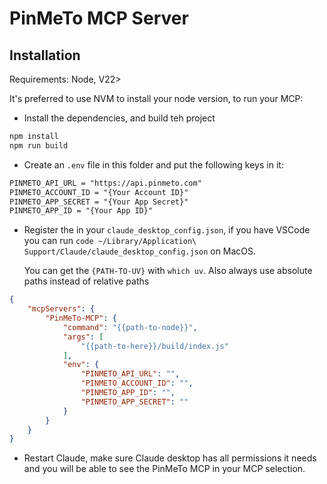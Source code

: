 # PinMeTo MCP Server

## Installation

Requirements: Node, V22>

It's preferred to use NVM to install your node version, to run your MCP:

- Install the dependencies, and build teh project

```bash
npm install
npm run build
```

- Create an `.env` file in this folder and put the following keys in it:

```txt
PINMETO_API_URL = "https://api.pinmeto.com"
PINMETO_ACCOUNT_ID = "{Your Account ID}"
PINMETO_APP_SECRET = "{Your App Secret}"
PINMETO_APP_ID = "{Your App ID}"
```

- Register the in your `claude_desktop_config.json`, if you have VSCode you can run `code ~/Library/Application\ Support/Claude/claude_desktop_config.json` on MacOS.

  You can get the `{PATH-TO-UV}` with `which uv`. Also always use absolute paths instead of relative paths

```json
{
    "mcpServers": {
        "PinMeTo-MCP": {
            "command": "{{path-to-node}}",
            "args": [
                "{{path-to-here}}/build/index.js"
            ],
            "env": {
                "PINMETO_API_URL": "",
                "PINMETO_ACCOUNT_ID": "",
                "PINMETO_APP_ID": "",
                "PINMETO_APP_SECRET": ""
            }
        }
    }
}

```

- Restart Claude, make sure Claude desktop has all permissions it needs and you will be able to see the PinMeTo MCP in your MCP selection.
